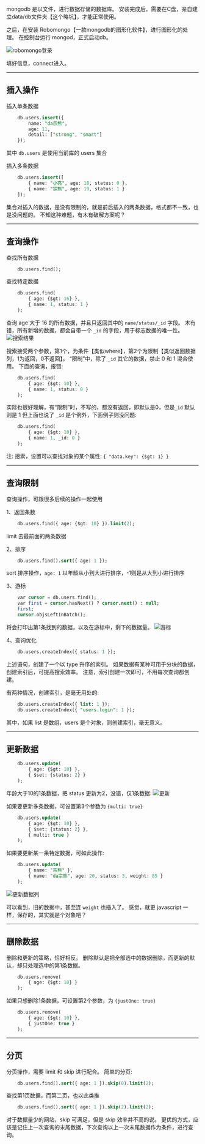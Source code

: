 mongodb 是以文件，进行数据存储的数据库。
安装完成后，需要在C盘，亲自建立data/db文件夹【这个略坑】，才能正常使用。

之后，在安装 Robomongo【一款mongodb的图形化软件】，进行图形化的处理。
在控制台运行 mongod，正式启动db。

![robomongo登录](./assert/robomongo.png)

填好信息，connect进入。

---------------------------------

## 插入操作

插入单条数据
``` sql
    db.users.insert({
        name: "da宗熊",
        age: 11,
        detail: ["strong", "smart"]
    });
```
其中 ``` db.users ``` 是使用当前库的 users 集合

插入多条数据
``` sql
    db.users.insert([
        { name: "小亮", age: 18, status: 0 },
        { name: "宗熊", age: 19, status: 1 }
    ]);
```

集合对插入的数据，是没有限制的，就是前后插入的两条数据，格式都不一致，也是没问题的。
不知这种难题，有木有破解方案呢？


-----------------------

## 查询操作

查找所有数据
``` sql
    db.users.find();
```

查找特定数据
``` sql
    db.users.find(
        { age: {$gt: 16} },
        { name: 1, status: 1 }
    );
```
查询 age 大于 16 的所有数据，并且只返回其中的 ``` name/status/_id ``` 字段。
木有错，所有新增的数据，都会自带一个 ``` _id ``` 的字段，用于标志数据的唯一性。
![搜索结果](./assert/find.png)

搜索接受两个参数，第1个，为条件【类似where】，第2个为限制【类似返回数据列，1为返回，0不返回】。
“限制”中，除了 ``` _id ``` 其它的数据，禁止 0 和 1 混合使用。
下面的查询，报错:
``` sql
    db.users.find(
        { age: {$gt: 10} },
        { name: 1, status: 0 }
    );
```
实际也很好理解，有“限制”时，不写的，都没有返回，即默认是0，但是``` _id ``` 默认则是 1
但上面也说了 ``` _id ``` 是个例外，下面例子则没问题:
``` sql
    db.users.find(
        { age: {$gt: 10} },
        { name: 1, _id: 0 }
    );
```

注:
    搜索，设置可以查找对象的某个属性: ``` { "data.key": {$gt: 1} } ```

------------------------

## 查询限制

查询操作，可跟很多后续的操作一起使用

1、返回条数
``` sql
    db.users.find({ age: {$gt: 10} }).limit(2);
```
limit 去最前面的两条数据

2、排序
``` sql
    db.users.find().sort({ age: 1 });
```
sort 排序操作，``` age: 1 ``` 以年龄从小到大进行排序，-1则是从大到小进行排序

3、游标
``` sql
    var cursor = db.users.find();
    var first = cursor.hasNext() ? cursor.next() : null;
    first;
    cursor.objsLeftInBatch();
```
将会打印出第1条找到的数据，以及在游标中，剩下的数据量。
![游标](./assert/cursor.png)

4、查询优化
``` sql
    db.users.createIndex({ status: 1 });
```
上述语句，创建了一个以 type 升序的索引。
如果数据有某种可用于分块的数据，创建索引后，可提高搜索效率。
注意，索引创建一次即可，不用每次查询都创建。

有两种情况，创建索引，是毫无用处的:
``` sql
    db.users.createIndex({ list: 1 });
    db.users.createIndex({ "users.login": 1 });
```
其中，如果 list 是数组，users 是个对象，则创建索引，毫无意义。

-----------------

## 更新数据

``` sql
    db.users.update(
        { age: {$gt: 10} },
        { $set: {status: 2} }
    );
```
年龄大于10的1条数据，把 status 更新为2，没错，仅1条数据:
![更新](./assert/update.png)

如果要更新多条数据，可设置第3个参数为 ``` {multi: true} ```
``` sql
    db.users.update(
        { age: {$gt: 10} },
        { $set: {status: 2} },
        { multi: true }
    );
```

如果要更新某一条特定数据，可如此操作:
``` sql
    db.users.update(
        { name: "宗熊" },
        { name: "da宗熊", age: 20, status: 3, weight: 85 }
    );
```
![更新数据列](./assert/update-data.png)

可以看到，旧的数据中，甚至连 ``` weight ``` 也插入了。
感觉，就更 javascript 一样，保存的，其实就是个对象吧？


---------------------

## 删除数据

删除和更新的策略，恰好相反。
删除默认是把全部选中的数据删除，而更新的默认，却只处理选中的第1条数据。

``` sql
    db.users.remove(
        { age: {$gt: 10} }
    );
```

如果只想删除1条数据，可设置第2个参数，为 ``` {justOne: true} ```
``` sql
    db.users.remove(
        { age: {$gt: 10} },
        { justOne: true }
    );
```


----------------------------

## 分页

分页操作，需要 limit 和 skip 进行配合。
简单的分页:
``` sql
    db.users.find().sort({ age: 1 }).skip(0).limit(2);
```
查找第1页数据，而第二页，也以此类推
``` sql
    db.users.find().sort({ age: 1 }).skip(2).limit(2);
```

对于数据量少的网站，skip 可满足，但是 skip 效率并不高的说。
更优的方式，应该是记住上一次查询的末尾数据，下次查询以上一次末尾数据作为条件，进行查询。
